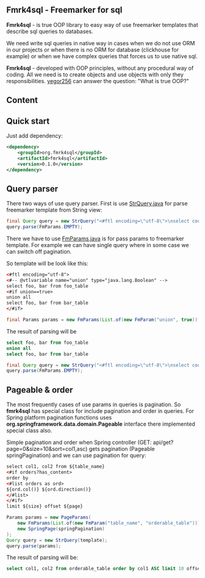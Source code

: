 ## Fmrk4sql - Freemarker for sql
**Fmrk4sql** - is true OOP library to easy way of use freemarker templates
that describe sql queries to databases. 

We need write sql queries in native way in cases when we do not use ORM
in our projects or when there is no ORM for database (clickhouse for example) or 
when we have complex queries that forces us to use native sql.

**Fmrk4sql** - developed with OOP principles, without any procedural way of coding.
All we need is to create objects and use objects with only they responsibilities. 
[yegor256](https://www.yegor256.com/2014/11/20/seven-virtues-of-good-object.html) 
can answer the question: "What is true OOP?"  

## Content


## Quick start
Just add dependency:

```xml
<dependency>
    <groupId>org.fmrk4sql</groupId>
    <artifactId>fmrk4sql</artifactId>
    <version>0.1.0</version>
</dependency>
```
[todo]: <> (replace version with placeholder)

## Query parser

There two ways of use query parser.
First is use [StrQuery.java](src%2Fmain%2Fjava%2Forg%2Ffmrk4sql%2FStrQuery.java) 
for parse freemarker template from String view:

```java
final Query query = new StrQuery("<#ftl encoding=\"utf-8\">\nselect count()");
query.parse(FmParams.EMPTY);
```

There we have to use [FmParams.java](src%2Fmain%2Fjava%2Forg%2Ffmrk4sql%2FFmParams.java) is for 
pass params to freemarker template.
For example we can have single query where in some case we can switch off pagination.

So template will be look like this:
```xml
<#ftl encoding="utf-8">
<#-- @vtlvariable name="union" type="java.lang.Boolean" -->
select foo, bar from foo_table
<#if union==true>
union all
select foo, bar from bar_table
</#if>
```
```java
final Params params = new FmParams(List.of(new FmParam("union", true)));
```
The result of parsing will be
```sql
select foo, bar from foo_table
union all
select foo, bar from bar_table
```

```java
final Query query = new StrQuery("<#ftl encoding=\"utf-8\">\nselect count()");
query.parse(FmParams.EMPTY);
```

## Pageable & order

The most frequently cases of use params in queries is pagination. So **fmrk4sql** has special class
for include pagination and order in queries. For Spring platform pagination functions uses 
**org.springframework.data.domain.Pageable** interface there implemented special class also.

Simple pagination and order when Spring controller (GET: api/get?page=0&size=10&sort=col1,asc) 
gets pagination (Pageable springPagination) and we can use pagination for query:

```xml
select col1, col2 from ${table_name}
<#if orders?has_content>
order by
<#list orders as ord>
${ord.col()} ${ord.direction()}
</#list>
</#if>
limit ${size} offset ${page}
```

```java
Params params = new PageParams(
    new FmParams(List.of(new FmParam("table_name", "orderable_table"))), 
    new SpringPage(springPagination)
);
Query query = new StrQuery(template);
query.parse(params);
```

The result of parsing will be:
```sql
select col1, col2 from orderable_table order by col1 ASC limit 10 offset 0
```
